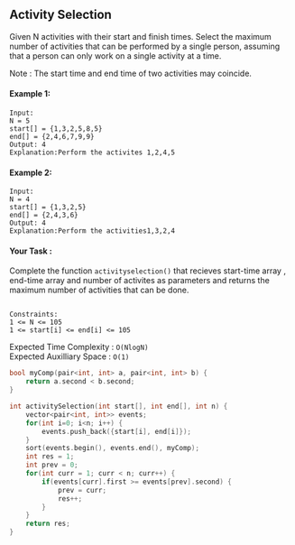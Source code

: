 ## Activity Selection

Given N activities with their start and finish times. Select the maximum number of activities that can be performed by a single person, assuming that a person can only work on a single activity at a time.

Note : The start time and end time of two activities may coincide.

#### Example 1:

```
Input:
N = 5
start[] = {1,3,2,5,8,5}
end[] = {2,4,6,7,9,9}
Output: 4
Explanation:Perform the activites 1,2,4,5
```

#### Example 2:

```
Input:
N = 4
start[] = {1,3,2,5}
end[] = {2,4,3,6}
Output: 4
Explanation:Perform the activities1,3,2,4
```

#### Your Task :

Complete the function `activityselection()` that recieves start-time array , end-time array and number of activites as parameters and returns the maximum number of activities that can be done.

```

Constraints:
1 <= N <= 105
1 <= start[i] <= end[i] <= 105

```

Expected Time Complexity : `O(NlogN)`  
Expected Auxilliary Space : `O(1)`

```c++
bool myComp(pair<int, int> a, pair<int, int> b) {
    return a.second < b.second;
}

int activitySelection(int start[], int end[], int n) {
    vector<pair<int, int>> events;
    for(int i=0; i<n; i++) {
        events.push_back({start[i], end[i]});
    }
    sort(events.begin(), events.end(), myComp);
    int res = 1;
    int prev = 0;
    for(int curr = 1; curr < n; curr++) {
        if(events[curr].first >= events[prev].second) {
            prev = curr;
            res++;
        }
    }
    return res;
}
```
